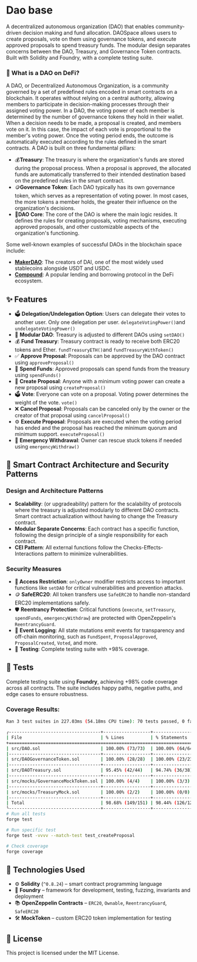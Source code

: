 # Dao base

A decentralized autonomous organization (DAO) that enables community-driven decision making and fund allocation. DAOSpace allows users to create proposals, vote on them using governance tokens, and execute approved proposals to spend treasury funds. The modular design separates concerns between the DAO, Treasury, and Governance Token contracts. Built with Solidity and Foundry, with a complete testing suite.

### 🤔 What is a DAO on DeFi?

A DAO, or Decentralized Autonomous Organization, is a community governed by a set of predefined rules encoded in smart contracts on a blockchain. It operates without relying on a central authority, allowing members to participate in decision-making processes through their assigned voting power.
In a DAO, the voting power of each member is determined by the number of governance tokens they hold in their wallet. When a decision needs to be made, a proposal is created, and members vote on it. In this case, the impact of each vote is proportional to the member's voting power. Once the voting period ends, the outcome is automatically executed according to the rules defined in the smart contracts.
A DAO is built on three fundamental pillars:

- 💰**Treasury**: The treasury is where the organization's funds are stored during the proposal process. When a proposal is approved, the allocated funds are automatically transferred to their intended destination based on the predefined rules in the smart contract.
- 🪙**Governance Token**: Each DAO typically has its own governance token, which serves as a representation of voting power. In most cases, the more tokens a member holds, the greater their influence on the organization's decisions.
- 📜**DAO Core**: The core of the DAO is where the main logic resides. It defines the rules for creating proposals, voting mechanisms, executing approved proposals, and other customizable aspects of the organization's functioning.

Some well-known examples of successful DAOs in the blockchain space include:

- **[MakerDAO](https://makerdao.com)**: The creators of DAI, one of the most widely used stablecoins alongside USDT and USDC.
- **[Compound](https://compound.finance/)**: A popular lending and borrowing protocol in the DeFi ecosystem.

## ✨ Features

- 🗳️ **Delegation/Undelegation Option**: Users can delegate their votes to another user. Only one delegation per user. `delegateVotingPower()`and `undelegateVotingPower()`
- 🧩 **Modular DAO**: Treasury is adjusted to different DAOs using `setDAO()`
- 💰 **Fund Treasury**: Treasury contract is ready to receive both ERC20 tokens and Ether. `fundTreasuryETH()`and `fundTreasuryWithToken()`
- ✅ **Approve Proposal**: Proposals can be approved by the DAO contract using `approveProposal()`
- 💸 **Spend Funds**: Approved proposals can spend funds from the treasury using `spendFunds()`
- 📝 **Create Proposal**: Anyone with a minimum voting power can create a new proposal using `createProposal()`
- 🗳️ **Vote**: Everyone can vote on a proposal. Voting power determines the weight of the vote. `vote()`
- ❌ **Cancel Proposal**: Proposals can be canceled only by the owner or the creator of that proposal using `cancelProposal()`
- ⚙️ **Execute Proposal**: Proposals are executed when the voting period has ended and the proposal has reached the minimum quorum and minimum support. `executeProposal()`
- 🚨 **Emergency Withdrawal**: Owner can rescue stuck tokens if needed using `emergencyWithdraw()`

## 🧩 Smart Contract Architecture and Security Patterns

### Design and Architecture Patterns

- **Scalability**: (or upgradeability) pattern for the scalability of protocols where the treasury is adjusted modularly to different DAO contracts. Smart contract actualization without having to change the Treasury contract.
- **Modular Separate Concerns**: Each contract has a specific function, following the design principle of a single responsibility for each contract.
- **CEI Pattern**: All external functions follow the Checks-Effects-Interactions pattern to minimize vulnerabilities.

### Security Measures

- **🔑 Access Restriction**: `onlyOwner` modifier restricts access to important functions like `setDAO` for critical vulnerabilities and prevention attacks.
- 🪙 **SafeERC20**: All token transfers use `SafeERC20` to handle non-standard ERC20 implementations safely.
- 🛡️ **Reentrancy Protection**: Critical functions (`execute`, `setTreasury`, `spendFunds`, `emergencyWithdraw`) are protected with OpenZeppelin's `ReentrancyGuard`.
- 📢 **Event Logging**: All state mutations emit events for transparency and off-chain monitoring, such as `FundSpent`, `ProposalApproved`, `ProposalCreated`, `Voted`, and more.
- 🧪 **Testing**: Complete testing suite with +98% coverage.

## 🧪 Tests

Complete testing suite using **Foundry**, achieving +98% code coverage across all contracts.
The suite includes happy paths, negative paths, and edge cases to ensure robustness.

### Coverage Results:

```bash
Ran 3 test suites in 227.03ms (54.18ms CPU time): 70 tests passed, 0 failed, 0 skipped (70 total tests)

╭-----------------------------------+------------------+------------------+-----------------+-----------------╮
| File                              | % Lines          | % Statements     | % Branches      | % Funcs         |
+=============================================================================================================+
| src/DAO.sol                       | 100.00% (73/73)  | 100.00% (64/64)  | 95.65% (44/46)  | 100.00% (9/9)   |
|-----------------------------------+------------------+------------------+-----------------+-----------------|
| src/DAOGovernanceToken.sol        | 100.00% (28/28)  | 100.00% (23/23)  | 100.00% (15/15) | 100.00% (6/6)   |
|-----------------------------------+------------------+------------------+-----------------+-----------------|
| src/DAOTreasury.sol               | 95.45% (42/44)   | 94.74% (36/38)   | 92.86% (39/42)  | 100.00% (8/8)   |
|-----------------------------------+------------------+------------------+-----------------+-----------------|
| src/mocks/GovernanceMockToken.sol | 100.00% (4/4)    | 100.00% (3/3)    | 100.00% (0/0)   | 100.00% (2/2)   |
|-----------------------------------+------------------+------------------+-----------------+-----------------|
| src/mocks/TreasuryMock.sol        | 100.00% (2/2)    | 100.00% (0/0)    | 100.00% (0/0)   | 100.00% (2/2)   |
|-----------------------------------+------------------+------------------+-----------------+-----------------|
| Total                             | 98.68% (149/151) | 98.44% (126/128) | 95.15% (98/103) | 100.00% (27/27) |
╰-----------------------------------+------------------+------------------+-----------------+-----------------╯
# Run all tests
forge test

# Run specific test
forge test -vvvv --match-test test_createProposal

# Check coverage
forge coverage
```

## 🧠 Technologies Used

- ⚙️ **Solidity** (`^0.8.24`) – smart contract programming language
- 🧪 **Foundry** – framework for development, testing, fuzzing, invariants and deployment
- 📚 **OpenZeppelin Contracts** – `ERC20`, `Ownable`, `ReentrancyGuard`, `SafeERC20`
- 🛠️ **MockToken** – custom ERC20 token implementation for testing

## 📜 License

This project is licensed under the MIT License.
